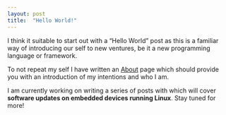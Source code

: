 ```yaml
---
layout: post
title:  "Hello World!"
---
```


I think it suitable to start out with a “Hello World” post as this is a familiar way of introducing our self to new ventures, be it a new programming language or framework.

To not repeat my self I have written an [About](https://mkrak.org/about/) page which should provide you with an introduction of my intentions and who I am.

I am currently working on writing a series of posts with which will cover **software updates on embedded devices running Linux**. Stay tuned for more!
